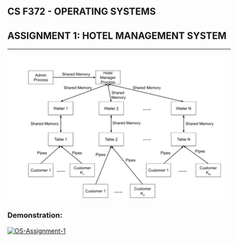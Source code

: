 ## CS F372 - OPERATING SYSTEMS
## ASSIGNMENT 1: HOTEL MANAGEMENT SYSTEM

---
<img width="821" alt="image" src="flowchart.jpg">

### Demonstration:
[![OS-Assignment-1](https://img.youtube.com/vi/hPpq1ICvXG8/0.jpg)](https://www.youtube.com/watch?v=hPpq1ICvXG8)
